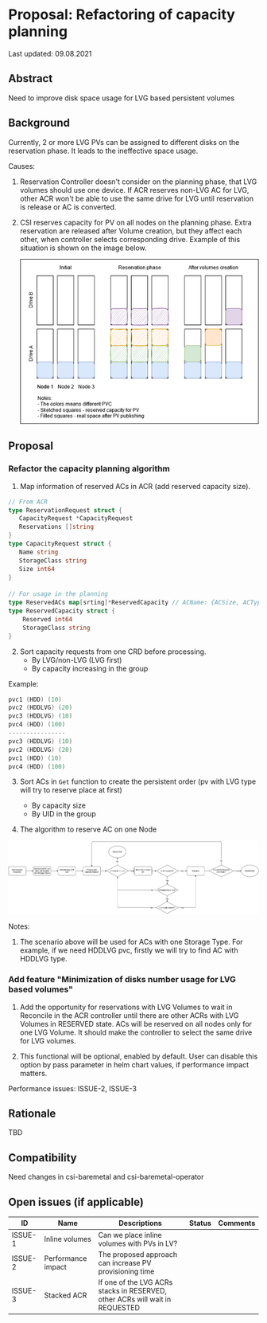 # Proposal: Refactoring of capacity planning

Last updated: 09.08.2021


## Abstract

Need to improve disk space usage for LVG based persistent volumes

## Background

Currently, 2 or more LVG PVs can be assigned to different disks on the reservation phase. It leads to the ineffective space usage.

Causes:
1. Reservation Controller doesn't consider on the planning phase, that LVG volumes should use one device.
   If ACR reserves non-LVG AC for LVG, other ACR won't be able to use the same drive for LVG until reservation is release or AC is converted.

2. CSI reserves capacity for PV on all nodes on the planning phase. 
   Extra reservation are released after Volume creation, but they affect each other, when controller selects corresponding drive. 
   Example of this situation is shown on the image below.

   ![Screenshot](images/ACR_limitations.png)

## Proposal

### Refactor the capacity planning algorithm
1. Map information of reserved ACs in ACR (add reserved capacity size).
```go
// From ACR
type ReservationRequest struct {
   CapacityRequest *CapacityRequest
   Reservations []string
}
type CapacityRequest struct {
   Name string
   StorageClass string
   Size int64
}

// For usage in the planning
type ReservedACs map[srting]*ReservedCapacity // ACName: {ACSize, ACType}
type ReservedCapacity struct {
    Reserved int64
    StorageClass string
}
```

2. Sort capacity requests from one CRD before processing.
    - By LVG/non-LVG (LVG first)
    - By capacity increasing in the group

Example:
```go
pvc1 (HDD) (10)
pvc2 (HDDLVG) (20)
pvc3 (HDDLVG) (10)
pvc4 (HDD) (100)
----------------
pvc3 (HDDLVG) (10)
pvc2 (HDDLVG) (20)
pvc1 (HDD) (10)
pvc4 (HDD) (100)
```

3. Sort ACs in `Get` function to create the persistent order (pv with LVG type will try to reserve place at first)
    - By capacity size
    - By UID in the group
    
4. The algorithm to reserve AC on one Node

![Screenshot](images/handle_capacity_request.png)

Notes: 
1. The scenario above will be used for ACs with one Storage Type. 
   For example, if we need HDDLVG pvc, firstly we will try to find AC with HDDLVG type.
   
### Add feature "Minimization of disks number usage for LVG based volumes"

1. Add the opportunity for reservations with LVG Volumes to wait in Reconcile in the ACR controller until there are other ACRs with LVG Volumes in RESERVED state.
ACs will be reserved on all nodes only for one LVG Volume. It should make the controller to select the same drive for LVG volumes.
   
2. This functional will be optional, enabled by default. User can disable this option by pass parameter in helm chart values, if performance impact matters.

Performance issues: ISSUE-2, ISSUE-3

## Rationale

TBD

## Compatibility

Need changes in csi-baremetal and csi-baremetal-operator

## Open issues (if applicable)

ID | Name | Descriptions | Status | Comments
---| -----| -------------| ------ | --------
ISSUE-1 | Inline volumes | Can we place inline volumes with PVs in LV?  |   |
ISSUE-2 | Performance impact | The proposed approach can increase PV provisioning time |   |
ISSUE-3 | Stacked ACR | If one of the LVG ACRs stacks in RESERVED, other ACRs will wait in REQUESTED |   | 
